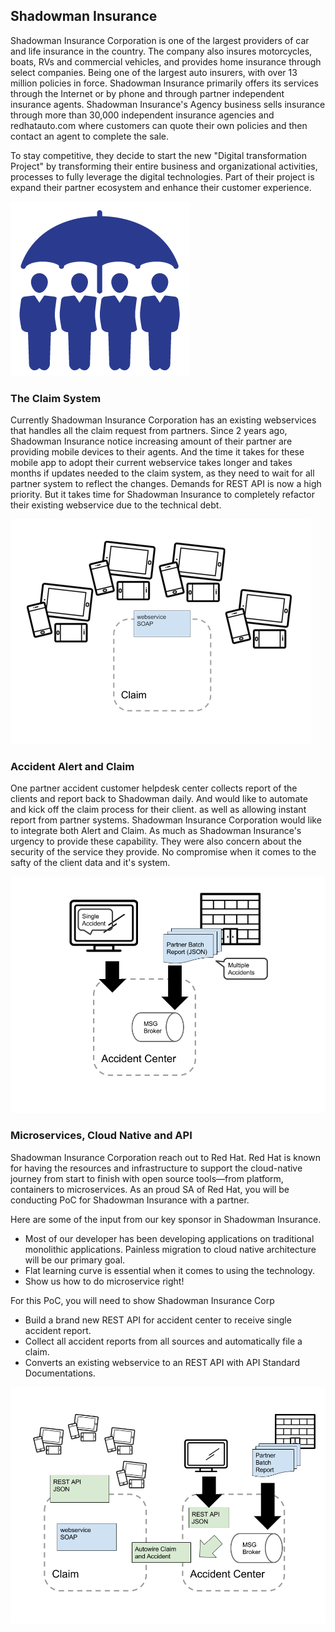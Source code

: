 ## Shadowman Insurance

Shadowman Insurance Corporation is one of the largest providers of car and life insurance in the country. The company also insures motorcycles, boats, RVs and commercial vehicles, and provides home insurance through select companies. Being one of the largest auto insurers, with over 13 million policies in force. Shadowman Insurance primarily offers its services through the Internet or by phone and through partner independent insurance agents. Shadowman Insurance's Agency business sells insurance through more than 30,000 independent insurance agencies and redhatauto.com where customers can quote their own policies and then contact an agent to complete the sale.

To stay competitive, they decide to start the new "Digital transformation Project" by transforming their entire business and organizational activities, processes to fully leverage the digital technologies. Part of their project is expand their partner ecosystem and enhance their customer experience. 

![Insurance PoC ](pic/group-life-insurance-icon-blue.png)

### The Claim System

Currently Shadowman Insurance Corporation has an existing webservices that handles all the claim request from partners. Since 2 years ago, Shadowman Insurance notice increasing amount of their partner are providing mobile devices to their agents. And the time it takes for these mobile app to adopt their current webservice takes longer and takes months if updates needed to the claim system, as they need to wait for all partner system to reflect the changes. Demands for REST API is now a high priority. But it takes time for Shadowman Insurance to completely refactor their existing webservice due to the technical debt. 

![Old Claim](pic/old-claim.png)

### Accident Alert and Claim

One partner accident customer helpdesk center collects report of the clients and report back to Shadowman daily. And would like to automate and kick off the claim process for their client. as well as allowing instant report from partner systems. Shadowman Insurance Corporation would like to integrate both Alert and Claim. As much as Shadowman Insurance's urgency to provide these capability. They were also concern about the security of the service they provide. No compromise when it comes to the safty of the client data and it's system.

![accident center](pic/accident-center-tobe.png)


### Microservices, Cloud Native and API

Shadowman Insurance Corporation reach out to Red Hat. Red Hat is known for having the resources and infrastructure to support the cloud-native journey from start to finish with open source tools—from platform, containers to microservices. As an proud SA of Red Hat, you will be conducting PoC for Shadowman Insurance with a partner. 

Here are some of the input from our key sponsor in Shadowman Insurance. 

- Most of our developer has been developing applications on traditional monolithic applications. Painless migration to cloud native architecture will be our primary goal.
- Flat learning curve is essential when it comes to using the technology. 
- Show us how to do microservice right! 


For this PoC, you will need to show Shadowman Insurance Corp 

- Build a brand new REST API for accident center to receive single accident report.
- Collect all accident reports from all sources and automatically file a claim.
- Converts an existing webservice to an REST API with API Standard Documentations.

![accident center](pic/techspark.png)


